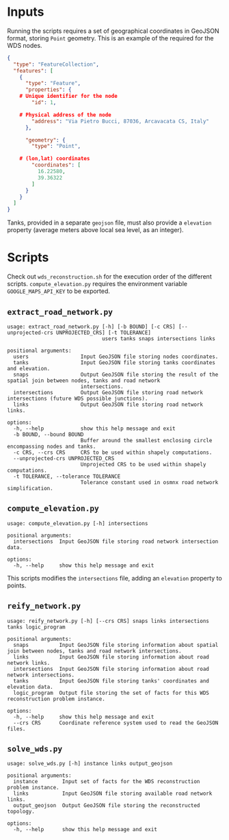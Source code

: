 # Inputs
Running the scripts requires a set of geographical coordinates in GeoJSON format, storing `Point` geometry. This is an example of the required for the WDS nodes.

```json
{
  "type": "FeatureCollection",
  "features": [
    {
      "type": "Feature",
      "properties": {
	# Unique identifier for the node
        "id": 1,

	# Physical address of the node
        "address": "Via Pietro Bucci, 87036, Arcavacata CS, Italy"
      },

      "geometry": {
        "type": "Point",

	# (lon,lat) coordinates
        "coordinates": [
          16.22580,
          39.36322
        ]
      }
    }
  ]
}
```

Tanks, provided in a separate `geojson` file, must also provide a `elevation` property (average meters above local sea level, as an integer).

# Scripts
Check out `wds_reconstruction.sh` for the execution order of the different scripts. `compute_elevation.py` requires the environment variable `GOOGLE_MAPS_API_KEY` to be exported.

## `extract_road_network.py`
```
usage: extract_road_network.py [-h] [-b BOUND] [-c CRS] [--unprojected-crs UNPROJECTED_CRS] [-t TOLERANCE]
                               users tanks snaps intersections links

positional arguments:
  users                 Input GeoJSON file storing nodes coordinates.
  tanks                 Input GeoJSON file storing tanks coordinates and elevation.
  snaps                 Output GeoJSON file storing the result of the spatial join between nodes, tanks and road network
                        intersections.
  intersections         Output GeoJSON file storing road network intersections (future WDS possible junctions).
  links                 Output GeoJSON file storing road network links.

options:
  -h, --help            show this help message and exit
  -b BOUND, --bound BOUND
                        Buffer around the smallest enclosing circle encompassing nodes and tanks.
  -c CRS, --crs CRS     CRS to be used within shapely computations.
  --unprojected-crs UNPROJECTED_CRS
                        Unprojected CRS to be used within shapely computations.
  -t TOLERANCE, --tolerance TOLERANCE
                        Tolerance constant used in osmnx road network simplification.

```

## `compute_elevation.py`
```
usage: compute_elevation.py [-h] intersections

positional arguments:
  intersections  Input GeoJSON file storing road network intersection data.

options:
  -h, --help     show this help message and exit

```

This scripts modifies the `intersections` file, adding an `elevation` property to points.

## `reify_network.py`
```
usage: reify_network.py [-h] [--crs CRS] snaps links intersections tanks logic_program

positional arguments:
  snaps          Input GeoJSON file storing information about spatial join between nodes, tanks and road network intersections.
  links          Input GeoJSON file storing information about road network links.
  intersections  Input GeoJSON file storing information about road network intersections.
  tanks          Input GeoJSON file storing tanks' coordinates and elevation data.
  logic_program  Output file storing the set of facts for this WDS reconstruction problem instance.

options:
  -h, --help     show this help message and exit
  --crs CRS      Coordinate reference system used to read the GeoJSON files.
```

## `solve_wds.py`
```
usage: solve_wds.py [-h] instance links output_geojson

positional arguments:
  instance        Input set of facts for the WDS reconstruction problem instance.
  links           Input GeoJSON file storing available road network links.
  output_geojson  Output GeoJSON file storing the reconstructed topology.

options:
  -h, --help      show this help message and exit
```
